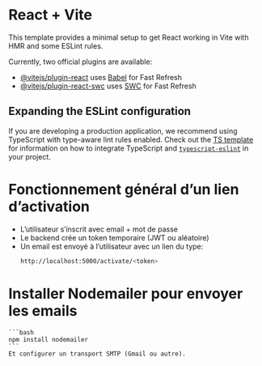 # React + Vite

This template provides a minimal setup to get React working in Vite with HMR and some ESLint rules.

Currently, two official plugins are available:

- [@vitejs/plugin-react](https://github.com/vitejs/vite-plugin-react/blob/main/packages/plugin-react) uses [Babel](https://babeljs.io/) for Fast Refresh
- [@vitejs/plugin-react-swc](https://github.com/vitejs/vite-plugin-react/blob/main/packages/plugin-react-swc) uses [SWC](https://swc.rs/) for Fast Refresh

## Expanding the ESLint configuration

If you are developing a production application, we recommend using TypeScript with type-aware lint rules enabled. Check out the [TS template](https://github.com/vitejs/vite/tree/main/packages/create-vite/template-react-ts) for information on how to integrate TypeScript and [`typescript-eslint`](https://typescript-eslint.io) in your project.

# Fonctionnement général d’un lien d’activation
* L’utilisateur s’inscrit avec email + mot de passe
* Le backend crée un token temporaire (JWT ou aléatoire)
* Un email est envoyé à l’utilisateur avec un lien du type:
    ```bash
    http://localhost:5000/activate/<token>
    ``` 

# Installer Nodemailer pour envoyer les emails
    ```bash
    npm install nodemailer
    ``` 
    Et configurer un transport SMTP (Gmail ou autre).

